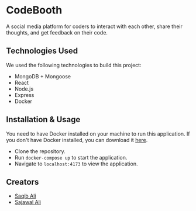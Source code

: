 # CodeBooth
A social media platform for coders to interact with each other, share their thoughts, and get feedback on their code.

## Technologies Used
We used the following technologies to build this project:

* MongoDB + Mongoose
* React
* Node.js
* Express
* Docker

## Installation & Usage
You need to have Docker installed on your machine to run this application. If you don't have Docker installed, you can download it [here](https://www.docker.com/products/docker-desktop).
* Clone the repository.
* Run ```docker-compose up``` to start the application.
* Navigate to ```localhost:4173``` to view the application.

## Creators
* [Saqib Ali](https://github.com/SaqibAMA)
* [Sajawal Ali](https://github.com/TheSajawal)

